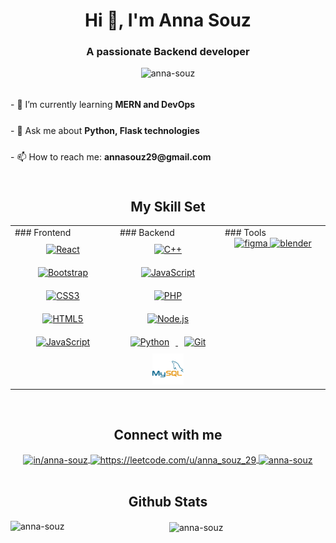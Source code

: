 <div align="center">
    <h1>Hi 👋, I'm Anna Souz</h1>
    <h3>A passionate Backend developer</h3>

  <p> 
        <img src="https://imgs.search.brave.com/d4JhLX9kjfivn-0TsLyxff-kpQwBqQA2j0HuwhVQp-k/rs:fit:500:0:0:0/g:ce/aHR0cHM6Ly9pbWcu/ZnJlZXBpay5jb20v/cHJlbWl1bS1waG90/by9wcm9ncmFtbWVy/LWRhcmstcm9vbS13/b3JraW5nLWxhdGUt/bmlnaHQtd2l0aC1t/dWx0aXBsZS1zY3Jl/ZW5zLWhlYWRwaG9u/ZXNfMTM1Mjg4NC0y/MjY4OC5qcGc_c2Vt/dD1haXNfaHlicmlk" alt="anna-souz" />
    </p>
      
  <br/>

<div align="left" style="line-height: 1.5; margin-bottom: 10px;">
   - 🌱 I’m currently learning <strong>MERN and DevOps</strong><br><br>
   - 💬 Ask me about <strong>Python, Flask technologies</strong><br><br>
   - 📫 How to reach me: <strong>annasouz29@gmail.com</strong>
</div>


  <br/>  
    
  ## My Skill Set  
  <table>
        <tr>
            <td valign="top" width="33%">
                ### Frontend  
                <div align="center">  
                    <a href="https://reactjs.org/" target="_blank">
                        <img style="margin: 10px" src="https://profilinator.rishav.dev/skills-assets/react-original-wordmark.svg" alt="React" height="50" />
                    </a>  
                    <a href="https://getbootstrap.com/docs/3.4/javascript/" target="_blank">
                        <img style="margin: 10px" src="https://profilinator.rishav.dev/skills-assets/bootstrap-plain.svg" alt="Bootstrap" height="50" />
                    </a>  
                    <a href="https://www.w3schools.com/css/" target="_blank">
                        <img style="margin: 10px" src="https://profilinator.rishav.dev/skills-assets/css3-original-wordmark.svg" alt="CSS3" height="50" />
                    </a>  
                    <a href="https://en.wikipedia.org/wiki/HTML5" target="_blank">
                        <img style="margin: 10px" src="https://profilinator.rishav.dev/skills-assets/html5-original-wordmark.svg" alt="HTML5" height="50" />
                    </a>  
                    <a href="https://www.javascript.com/" target="_blank">
                        <img style="margin: 10px" src="https://profilinator.rishav.dev/skills-assets/javascript-original.svg" alt="JavaScript" height="50" />
                    </a>  
                </div>
            </td>
            <td valign="top" width="33%">
                ### Backend  
                <div align="center">  
                    <a href="https://www.cplusplus.com/" target="_blank">
                        <img style="margin: 10px" src="https://profilinator.rishav.dev/skills-assets/cplusplus-original.svg" alt="C++" height="50" />
                    </a>  
                    <a href="https://www.javascript.com/" target="_blank">
                        <img style="margin: 10px" src="https://profilinator.rishav.dev/skills-assets/javascript-original.svg" alt="JavaScript" height="50" />
                    </a>  
                    <a href="https://www.php.net/" target="_blank">
                        <img style="margin: 10px" src="https://profilinator.rishav.dev/skills-assets/php-original.svg" alt="PHP" height="50" />
                    </a>  
                    <a href="https://nodejs.org/" target="_blank">
                        <img style="margin: 10px" src="https://profilinator.rishav.dev/skills-assets/nodejs-original-wordmark.svg" alt="Node.js" height="50" />
                    </a>  
                    <a href="https://www.python.org/" target="_blank">
                        <img style="margin: 10px" src="https://profilinator.rishav.dev/skills-assets/python-original.svg" alt="Python" height="50" />
                    </a>  
                    <a href="https://github.com/" target="_blank">
                        <img style="margin: 10px" src="https://profilinator.rishav.dev/skills-assets/git-scm-icon.svg" alt="Git" height="50" />
                    </a> 
                    <a href="https://www.mysql.com" target="_blank" rel="noreferrer">
                        <img src="https://raw.githubusercontent.com/devicons/devicon/master/icons/mysql/mysql-original-wordmark.svg" alt="mysql" width="50" height="50"/> 
                    </a>
                </div>
            </td>
            <td valign="top" width="33%">
                ### Tools 
                <div align="center"> 
                    <a href="https://www.figma.com/" target="_blank" rel="noreferrer">
                        <img src="https://www.vectorlogo.zone/logos/figma/figma-icon.svg" alt="figma" width="50" height="50"/>
                    </a>
                    <a href="https://www.blender.org/" target="_blank" rel="noreferrer">
                        <img src="https://download.blender.org/branding/community/blender_community_badge_white.svg" alt="blender" width="50" height="50"/>
                    </a>
                </div>
            </td>
        </tr>
    </table>  
    
  <br/>  
    
  ## Connect with me  
  <div align="center">
        <a href="https://linkedin.com/in/anna-souz" target="blank">
            <img align="center" src="https://raw.githubusercontent.com/rahuldkjain/github-profile-readme-generator/master/src/images/icons/Social/linked-in-alt.svg" alt="in/anna-souz" height="40" width="50" />
        </a>
        <a href="https://leetcode.com/u/anna_souz_29" target="blank">
            <img align="center" src="https://raw.githubusercontent.com/rahuldkjain/github-profile-readme-generator/master/src/images/icons/Social/leet-code.svg" alt="https://leetcode.com/u/anna_souz_29" height="40" width="50" />
        </a>
        <a href="https://github.com/Anna-Souz" target="blank">
            <img align="center" src="https://raw.githubusercontent.com/rahuldkjain/github-profile-readme-generator/master/src/images/icons/Social/github.svg" alt="anna-souz" height="40" width="50">
        </a>
    </div>  
    
  <br/>  
    
  ## Github Stats  
  <div align="center">
        <p>
            <img align="left" src="https://github-readme-stats.vercel.app/api/top-langs?username=anna-souz&show_icons=true&locale=en&layout=compact" alt="anna-souz" />
        </p>
        <p>
            &nbsp;<img align="center" src="https://github-readme-stats.vercel.app/api?username=anna-souz&show_icons=true&locale=en" alt="anna-souz" />
        </p>
    </div>
</div>
